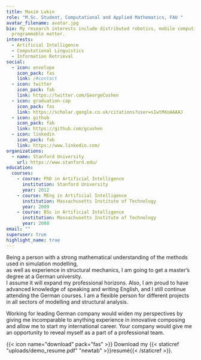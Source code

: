 ```yaml
---
title: Maxim Lukin
role: "M.Sc. Student, Computational and Applied Mathematics, FAU "
avatar_filename: avatar.jpg
bio: My research interests include distributed robotics, mobile computing and
  programmable matter.
interests:
  - Artificial Intelligence
  - Computational Linguistics
  - Information Retrieval
social:
  - icon: envelope
    icon_pack: fas
    link: /#contact
  - icon: twitter
    icon_pack: fab
    link: https://twitter.com/GeorgeCushen
  - icon: graduation-cap
    icon_pack: fas
    link: https://scholar.google.co.uk/citations?user=sIwtMXoAAAAJ
  - icon: github
    icon_pack: fab
    link: https://github.com/gcushen
  - icon: linkedin
    icon_pack: fab
    link: https://www.linkedin.com/
organizations:
  - name: Stanford University
    url: https://www.stanford.edu/
education:
  courses:
    - course: PhD in Artificial Intelligence
      institution: Stanford University
      year: 2012
    - course: MEng in Artificial Intelligence
      institution: Massachusetts Institute of Technology
      year: 2009
    - course: BSc in Artificial Intelligence
      institution: Massachusetts Institute of Technology
      year: 2008
email: ""
superuser: true
highlight_name: true
---
```

Being a person with a strong mathematical understanding of the methods used in simulation modelling,\
as well as experience in structural mechanics, I am going to get a master’s degree at a German university.\
I assume it will expand my professional horizons. Also, I am proud to have advanced knowledge of speaking and writing English, and I still continue attending the German courses. I am a flexible person for different projects in all sectors of modelling and structural analysis.

Working for leading German company would widen my perspectives by giving me incomparable to anything experience in innovative composing and allow me to start my international career. Your company would give me an opportunity to reveal myself as a part of a professional team.

{{< icon name="download" pack="fas" >}} Download my {{< staticref "uploads/demo_resume.pdf" "newtab" >}}resumé{{< /staticref >}}.
